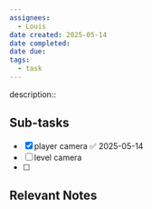 ```yaml
---
assignees:
  - Louis
date created: 2025-05-14
date completed: 
date due: 
tags:
  - task
---
```


description::<br>

## Sub-tasks

 - [x] player camera ✅ 2025-05-14
 - [ ] level camera
 - [ ] 

## Relevant Notes

